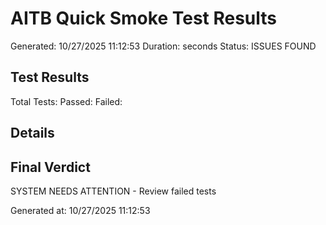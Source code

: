 ﻿# AITB Quick Smoke Test Results

Generated: 10/27/2025 11:12:53
Duration:  seconds
Status:  ISSUES FOUND

## Test Results

Total Tests: 
Passed: 
Failed: 

## Details



## Final Verdict

SYSTEM NEEDS ATTENTION - Review failed tests

Generated at: 10/27/2025 11:12:53
